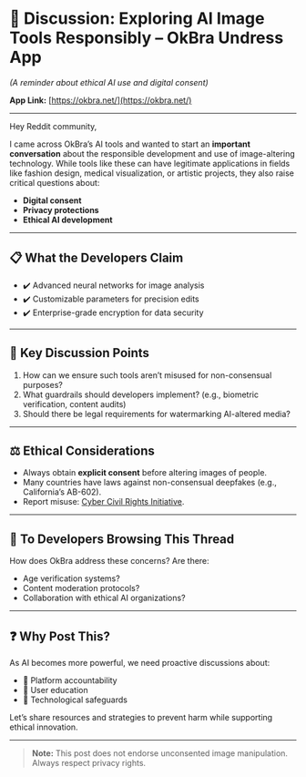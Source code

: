 # 🚨 Discussion: Exploring AI Image Tools Responsibly – OkBra Undress App  
*(A reminder about ethical AI use and digital consent)*  

**App Link:** [https://okbra.net/](https://okbra.net/)  

---

Hey Reddit community,  

I came across OkBra’s AI tools and wanted to start an **important conversation** about the responsible development and use of image-altering technology. While tools like these can have legitimate applications in fields like fashion design, medical visualization, or artistic projects, they also raise critical questions about:  

- **Digital consent**  
- **Privacy protections**  
- **Ethical AI development**  

---

## 📋 What the Developers Claim  
- ✔️ Advanced neural networks for image analysis  
- ✔️ Customizable parameters for precision edits  
- ✔️ Enterprise-grade encryption for data security  

---

## 🔑 Key Discussion Points  
1. How can we ensure such tools aren’t misused for non-consensual purposes?  
2. What guardrails should developers implement? (e.g., biometric verification, content audits)  
3. Should there be legal requirements for watermarking AI-altered media?  

---

## ⚖️ Ethical Considerations  
- Always obtain **explicit consent** before altering images of people.  
- Many countries have laws against non-consensual deepfakes (e.g., California’s AB-602).  
- Report misuse: [Cyber Civil Rights Initiative](https://www.cybercivilrights.org/).  

---

## 💬 To Developers Browsing This Thread  
How does OkBra address these concerns? Are there:  
- Age verification systems?  
- Content moderation protocols?  
- Collaboration with ethical AI organizations?  

---

## ❓ Why Post This?  
As AI becomes more powerful, we need proactive discussions about:  
- 🔹 Platform accountability  
- 🔹 User education  
- 🔹 Technological safeguards  

Let’s share resources and strategies to prevent harm while supporting ethical innovation.  

---

> **Note:** This post does not endorse unconsented image manipulation. Always respect privacy rights.  
